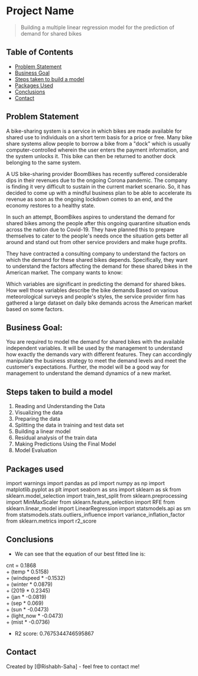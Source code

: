 # Project Name
> Building a multiple linear regression model for the prediction of demand for shared bikes

## Table of Contents
* [Problem Statement](#problem-statement)
* [Business Goal](#business-goal)
* [Steps taken to build a model](#steps-taken-to-build-a-model)
* [Packages Used](#packages-used)
* [Conclusions](#conclusions)
* [Contact](#contact)

## Problem Statement

A bike-sharing system is a service in which bikes are made available for shared use to individuals on a short term basis for a price or free. Many bike share systems allow people to borrow a bike from a "dock" which is usually computer-controlled wherein the user enters the payment information, and the system unlocks it. This bike can then be returned to another dock belonging to the same system.


A US bike-sharing provider BoomBikes has recently suffered considerable dips in their revenues due to the ongoing Corona pandemic. The company is finding it very difficult to sustain in the current market scenario. So, it has decided to come up with a mindful business plan to be able to accelerate its revenue as soon as the ongoing lockdown comes to an end, and the economy restores to a healthy state. 


In such an attempt, BoomBikes aspires to understand the demand for shared bikes among the people after this ongoing quarantine situation ends across the nation due to Covid-19. They have planned this to prepare themselves to cater to the people's needs once the situation gets better all around and stand out from other service providers and make huge profits.


They have contracted a consulting company to understand the factors on which the demand for these shared bikes depends. Specifically, they want to understand the factors affecting the demand for these shared bikes in the American market. The company wants to know:

Which variables are significant in predicting the demand for shared bikes.
How well those variables describe the bike demands
Based on various meteorological surveys and people's styles, the service provider firm has gathered a large dataset on daily bike demands across the American market based on some factors. 

## Business Goal:

You are required to model the demand for shared bikes with the available independent variables. It will be used by the management to understand how exactly the demands vary with different features. They can accordingly manipulate the business strategy to meet the demand levels and meet the customer's expectations. Further, the model will be a good way for management to understand the demand dynamics of a new market. 


## Steps taken to build a model
1) Reading and Understanding the Data
2) Visualizing the data
3) Preparing the data
4) Splitting the data in training and test data set
5) Building a linear model
6) Residual analysis of the train data
7) Making Predictions Using the Final Model
8) Model Evaluation


## Packages used
import warnings
import pandas as pd
import numpy as np
import matplotlib.pyplot as plt
import seaborn as sns
import sklearn as sk
from sklearn.model_selection import train_test_split
from sklearn.preprocessing import MinMaxScaler
from sklearn.feature_selection import RFE
from sklearn.linear_model import LinearRegression
import statsmodels.api as sm
from statsmodels.stats.outliers_influence import variance_inflation_factor
from sklearn.metrics import r2_score

## Conclusions
- We can see that the equation of our best fitted line is:

cnt = 0.1868\
    + (temp * 0.5158)\
    + (windspeed * -0.1532)\
    + (winter * 0.0879)\
    + (2019 * 0.2345)\
    + (jan * -0.0819)\
    + (sep * 0.069)\
    + (sun * -0.0473)\
    + (light_now * -0.0473)\
    + (mist * -0.0736)

- R2 score: 0.7675344746595867


## Contact
Created by [@Rishabh-Saha] - feel free to contact me!


